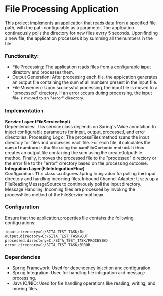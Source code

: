 # File Processing Application
This project implements an application that reads data from a specified file path, with the path configurable as a parameter. The application continuously polls the directory for new files every 5 seconds. Upon finding a new file, the application processes it by summing all the numbers in the file.

### Functionality:
* File Processing: The application reads files from a configurable input directory and processes them.
* Output Generation: After processing each file, the application generates an output file containing the sum of all numbers present in the input file.
* File Movement: Upon successful processing, the input file is moved to a "processed" directory. If an error occurs during processing, the input file is moved to an "error" directory.

### Implementation
**Service Layer (FileServiceImpl)** <br/>
Dependencies: This service class depends on Spring's Value annotation to inject configurable parameters for input, output, processed, and error directories.
Processing Logic:
The processFiles method scans the input directory for files and processes each file.
For each file, it calculates the sum of numbers in the file using the sumFileContents method.
It then creates an output file containing the sum using the createOutputFile method.
Finally, it moves the processed file to the "processed" directory or the error file to the "error" directory based on the processing outcome. <br/>
**Integration Layer (FileIntegrationFlow)** <br/>
Configuration: This class configures Spring Integration for polling the input directory and handling incoming files.
Inbound Channel Adapter: It sets up a FileReadingMessageSource to continuously poll the input directory.
Message Handling: Incoming files are processed by invoking the processFiles method of the FileServiceImpl bean.

### Configuration
Ensure that the application.properties file contains the following configurations:
```
input.directory=C:/SITA_TEST_TASK/IN
output.directory=C:/SITA_TEST_TASK/OUT
processed.directory=C:/SITA_TEST_TASK/PROCESSED
error.directory=C:/SITA_TEST_TASK/ERROR
```
### Dependencies
* Spring Framework: Used for dependency injection and configuration.
* Spring Integration: Used for handling file integration and message processing.
* Java IO/NIO: Used for file handling operations like reading, writing, and moving files.
